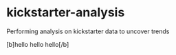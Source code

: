 # kickstarter-analysis
Performing analysis on kickstarter data to uncover trends

[b]hello hello hello[/b]
